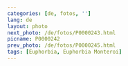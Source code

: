 ```yaml
---
categories: [de, fotos, '']
lang: de
layout: photo
next_photo: /de/fotos/P0000243.html
picname: P0000242
prev_photo: /de/fotos/P0000245.html
tags: [Euphorbia, Euphorbia Monteroi]
---
```

